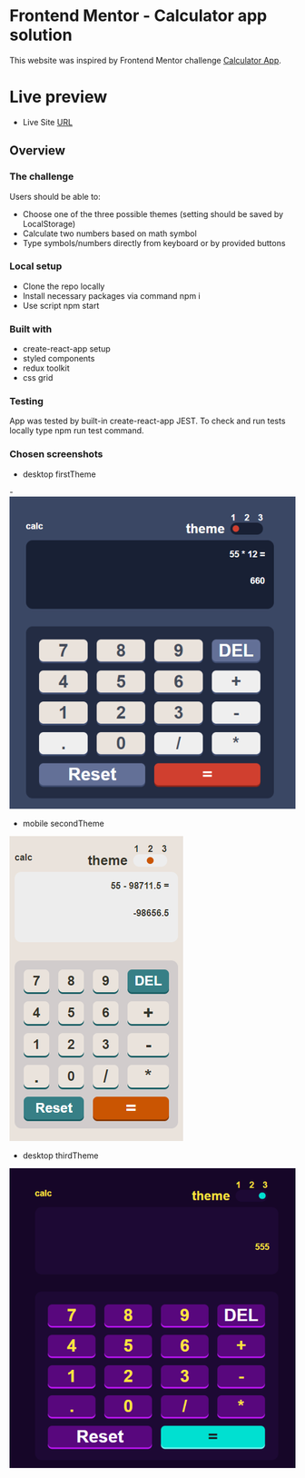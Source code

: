 # Frontend Mentor - Calculator app solution

This website was inspired by Frontend Mentor challenge [Calculator App](https://www.frontendmentor.io/challenges/calculator-app-9lteq5N29).

# Live preview

-   Live Site  [URL](https://chimny.github.io/calculator/)

## Overview

### The challenge

Users should be able to:

- Choose one of the three possible themes (setting should be saved by LocalStorage) 
- Calculate two numbers based on math symbol
- Type symbols/numbers directly from keyboard or by provided buttons


### Local setup

-   Clone the repo locally
-   Install necessary packages via command npm i
-   Use script npm  start

### Built with

- create-react-app setup
- styled components
- redux toolkit
- css grid


### Testing

App was tested by built-in create-react-app JEST. 
To check and run tests locally type npm run test command. 

### Chosen screenshots

- desktop firstTheme

-![desktop firstTheme](./screenshots/destkop%20firstTheme.PNG)
- mobile secondTheme

![mobile secondTheme](./screenshots/mobile%20secondTheme.PNG)
- desktop thirdTheme
 

![desktop thirdTheme](./screenshots/destkop%20thirdTheme.PNG)